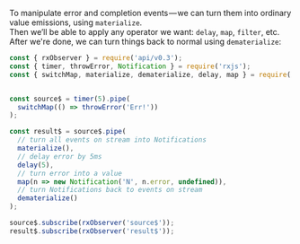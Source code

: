 <!--
name:		
title:		materialize - dematerialize
pageTitle:	RxJS materialize-dematerialize operators usage example with a marble diagram
desc:		See how to turn an error into an event that can be delayed
docsUrl:	https://rxjs.dev/api/operators/dematerialize
-->

To manipulate error and completion events — we can turn them into ordinary value emissions, using `materialize`.  
Then we’ll be able to apply any operator we want: `delay`, `map`, `filter`, etc.  
After we're done, we can turn things back to normal using `dematerialize`:

```js
const { rxObserver } = require('api/v0.3');
const { timer, throwError, Notification } = require('rxjs');
const { switchMap, materialize, dematerialize, delay, map } = require('rxjs/operators');


const source$ = timer(5).pipe(
  switchMap(() => throwError('Err!'))
);

const result$ = source$.pipe(
  // turn all events on stream into Notifications
  materialize(),
  // delay error by 5ms
  delay(5),
  // turn error into a value
  map(n => new Notification('N', n.error, undefined)),
  // turn Notifications back to events on stream
  dematerialize()
);

source$.subscribe(rxObserver('source$'));
result$.subscribe(rxObserver('result$'));

```
